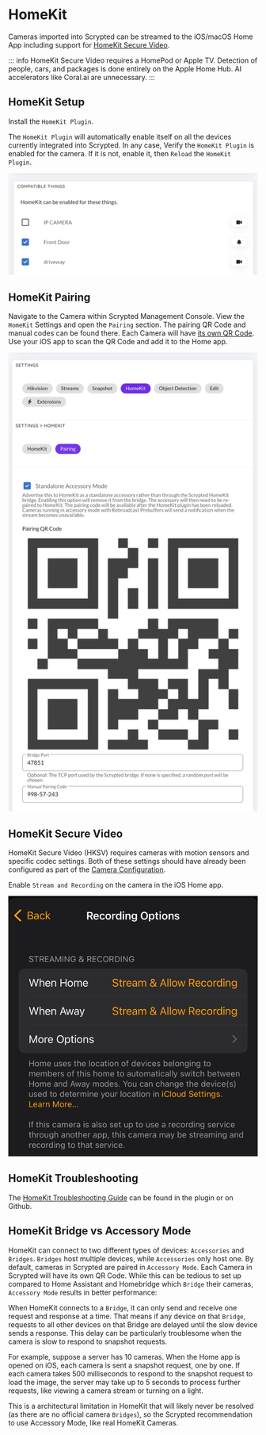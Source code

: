 # HomeKit

Cameras imported into Scrypted can be streamed to the iOS/macOS Home App including support for [HomeKit Secure Video](https://support.apple.com/guide/icloud/set-up-homekit-secure-video-mm7c90d21583/icloud).

::: info
HomeKit Secure Video requires a HomePod or Apple TV. Detection of people, cars, and packages is done entirely on the Apple Home Hub. AI accelerators like Coral.ai are unnecessary.
:::

<!--@include: ./parts/camera-preparation.md-->

## HomeKit Setup

Install the `HomeKit Plugin`.

The `HomeKit Plugin` will automatically enable itself on all the devices currently integrated into Scrypted. In any case, Verify the `HomeKit Plugin` is enabled for the camera. If it is not, enable it, then `Reload` the `HomeKit Plugin`.

![image](/img/homekit-plugin.png)

## HomeKit Pairing

Navigate to the Camera within Scrypted Management Console. View the `HomeKit` Settings and open the `Pairing` section. The pairing QR Code and manual codes can be found there. Each Camera will have [its own QR Code](#homekit-bridge-vs-accessory-mode). Use your iOS app to scan the QR Code and add it to the Home app.

![image](/img/homekit-qr.png)

## HomeKit Secure Video

HomeKit Secure Video (HKSV) requires cameras with motion sensors and specific codec settings. Both of these settings should have already been configured as part of the [Camera Configuration](/camera-preparation).

Enable `Stream and Recording` on the camera in the iOS Home app.

![image](/img/hksv-enable.jpg)

## HomeKit Troubleshooting

The [HomeKit Troubleshooting Guide](https://github.com/koush/scrypted/blob/main/plugins/homekit/README.md) can be found in the plugin or on Github.

## HomeKit Bridge vs Accessory Mode

HomeKit can connect to two different types of devices: `Accessories` and `Bridges`. `Bridges` host multiple devices, while `Accessories` only host one. By default, cameras in Scrypted are paired in `Accessory Mode`. Each Camera in Scrypted will have its own QR Code. While this can be tedious to set up compared to Home Assistant and Homebridge which `Bridge` their cameras, `Accessory Mode` results in better performance:

When HomeKit connects to a `Bridge`, it can only send and receive one request and response at a time. That means if any device on that `Bridge`, requests to all other devices on that Bridge are delayed until the slow device sends a response. This delay can be particularly troublesome when the camera is slow to respond to snapshot requests.

For example, suppose a server has 10 cameras. When the Home app is opened on iOS, each camera is sent a snapshot request, one by one. If each camera takes 500 milliseconds to respond to the snapshot request to load the image, the server may take up to 5 seconds to process further requests, like viewing a camera stream or turning on a light.

This is a architectural limitation in HomeKit that will likely never be resolved (as there are no official camera `Bridges`), so the Scrypted recommendation to use Accessory Mode,  like real HomeKit Cameras.
